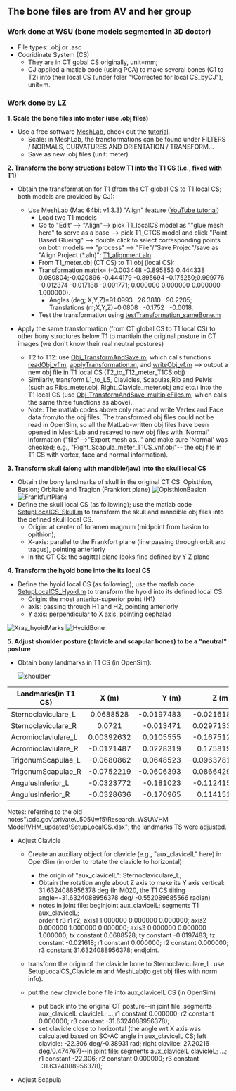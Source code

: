 ## The bone files are from AV and her group 
### Work done at WSU (bone models segmented in 3D doctor)
- File types: .obj or .asc 
- Cooridinate System (CS)
   - They are in CT gobal CS originally, unit=mm;
   -  CJ appiled a matlab code (using PCA) to make several bones (C1 to T2) into their local CS (under foler "\Corrected for local CS_byCJ"), unit=m.


### Work done by LZ
**1. Scale the bone files into meter (use .obj files)**
  - Use a free software [MeshLab](http://www.meshlab.net/), check out the [tutorial](http://www.cse.iitd.ac.in/~mcs112609/Meshlab%20Tutorial.pdf).
    - Scale: in MeshLab, the transformations can be found under FILTERS / NORMALS, CURVATURES AND ORIENTATION / TRANSFORM… 
    - Save as new .obj files (unit: meter)

**2. Transform the bony structions below T1 into the T1 CS (i.e., fixed with T1)**
- Obtain the transformation for T1 (from the CT global CS to T1 local CS; both models are provided by CJ): 
  - Use MeshLab (Mac 64bit v1.3.3) "Align" feature ([YouTube tutorial](https://www.youtube.com/watch?v=4g9Hap4rX0k))
    - Load two T1 models
    - Go to "Edit"--> "Align"-->  pick T1_localCS model as ""glue mesh here" to serve as a base --> pick T1_CTCS model and click "Point Based Glueing" --> double click to select corresponding points on both models --> "process" --> "File"/"Save Projec"/save as "Align Project (*.aln)": [T1_alignment.aln](T1_alignment.aln)
    - From T1_meter.obj (CT CS) to T1.obj (local CS): 
    - Transformation matrix= (-0.003448 -0.895853 0.444338 0.080804;-0.020896 -0.444179 -0.895694 -0.175250;0.999776 -0.012374 -0.017188 -0.001771; 0.000000 0.000000 0.000000 1.000000).
      - Angles (deg; X,Y,Z)=91.0993   26.3810   90.2205; Translations (m;X,Y,Z)=0.0808   -0.1752   -0.0018.
    - Test the transformation using [testTransformation_sameBone.m](testTransformation_sameBone.m)
    
- Apply the same transformation (from CT global CS to T1 local CS) to other bony structures below T1 to mantiain the original posture in CT images (we don't know their real  neutral postures)
  - T2 to T12: use [Obj_TransformAndSave.m](Obj_TransformAndSave.m), which calls functions [readObj_vf.m](functions/readObj_vf.m), [applyTransformation.m](functions/applyTransformation.m), and [writeObj_vf.m](functions/writeObj_vf.m) --> output a new obj file in T1 local CS (T2_to_T12_meter_T1CS.obj)
  - Similarly, transform L1_to_L5, Clavicles, Scapulas,Rib and Pelvis (such as Ribs_meter.obj, Right_Clavicle_meter.obj and etc.) into the T1 local CS (use [Obj_TransformAndSave_multipleFiles.m](Obj_TransformAndSave_multipleFiles.m), which calls the same three functions as above).
  - Note: The matlab codes above only read and write Vertex and Face data from/to the obj files. The transformed obj files could not be read in OpenSim, so all the MatLab-written obj files have been opened in MeshLab and resaved to new obj files with 'Normal' information ("file"-->"Export mesh as..." and make sure 'Normal' was checked; e.g., "Right_Scapula_meter_T1CS_vnf.obj"-- the obj file in T1 CS with vertex, face and normal information).
  


**3. Transform skull (along with mandible/jaw) into the skull local CS**
- Obtain the bony landmarks of skull in the original CT CS: Opisthion, Basion; Orbitale and Tragion (Frankfort plane)
  ![OpisthionBasion](pictures/OpisthionBasion.jpg "OpisthionBasion") ![FrankfurtPlane](pictures/FrankfurtPlane2.jpg "FrankfurtPlane")
- Define the skull local CS (as following); use the matlab code [SetupLocalCS_Skull.m](SetupLocalCS_Skull.m) to transform the skull and mandible obj files into the defined skull local CS.   
  - Origin: at center of foramen magnum (midpoint from basion to opithion); 
  - X-axis:  parallel to the Frankfort plane (line passing through orbit and tragus), pointing anteriorly
  - In the CT CS:  the sagittal plane looks fine  defined by Y Z  plane

**4. Transform the hyoid bone into the its local CS**
  -  Define the hyoid local CS (as following); use the matlab code [SetupLocalCS_Hyoid.m](SetupLocalCS_Hyoid.m) to transform the hyoid into its defined local CS.
  	  - Origin: the most anterior-superior point (H1)
	  - axis: passing through H1 and H2, pointing anteriorly
	  - Y axis: perpendicular to X axis, pointing cephalad
	  
![Xray_hyoidMarks](pictures/Xray_hyoidMarks_small.png "Xray_hyoidMarks") 
![HyoidBone](pictures/Hyoid_muscleAttachments.jpg "HyoidBone")

**5. Adjust shoulder posture (clavicle and scapular bones) to be a "neutral" posture**
  -  Obtain bony landmarks in T1 CS (in OpenSim): 
  
     ![shoulder](pictures/Shoulder_landmarks.jpg "Shoulder_landmarks")

  |Landmarks(in T1 CS)|	 X (m)   |  Y (m)    |	 Z (m)    |
  | -------------     |:--------:| ---------:| ----------:|
  |Sternoclaviculare_L|	0.0688528 |-0.0197483|	-0.021618 |
  |Sternoclaviculare_R|	0.0721    |-0.013471 |	0.0297133 |
  |Acromioclaviulare_L|	0.00392632| 0.0105555|	-0.167512 |
  |Acromioclaviulare_R|	-0.0121487| 0.0228319|	0.175819  |
  |TrigonumScapulae_L |	-0.0680862|-0.0648523|	-0.0963781|
  |TrigonumScapulae_R |	-0.0752219|-0.0606393|	 0.0866429|
  |AngulusInferior_L  |	-0.0323772|-0.181023 |	-0.112415 |
  |AngulusInferior_R  |	-0.0328636|-0.170965 |	0.114151  |
 
  Notes: referring to the old notes"\\cdc.gov\private\L505\lwf5\Research_WSU\VHM Model\VHM_updated\SetupLocalCS.xlsx"; the landmarks TS  were adjusted.
  
  -  Adjust Clavicle
     - Create an auxiliary object for clavicle (e.g., "aux_clavicelL" here) in OpenSim (in order to rotate the clavicle to horizontal)
       - the origin of "aux_clavicelL": Sternoclaviculare_L;
       - Obtain the rotation angle about Z axis to make its Y axis vertical: 31.6324088956378 deg (In M020, the T1 CS tilting angle=-31.6324088956378 deg/ -0.552089685566 radian)
       - notes in joint file: beginjoint aux_clavicelL;
segments T1 aux_clavicelL;  
order t r3 r1 r2;
axis1 1.000000 0.000000 0.000000;
axis2 0.000000 1.000000 0.000000;
axis3 0.000000 0.000000 1.000000;
tx  constant 0.0688528;
ty  constant -0.0197483;
tz  constant -0.021618;
r1  constant 0.000000;
r2  constant 0.000000;
r3  constant 31.6324088956378;
endjoint.

     - transform the origin of the clavicle bone to Sternoclaviculare_L: use SetupLocalCS_Clavicle.m and MeshLab(to get obj files with norm info).
     - put the new clavicle bone file into aux_clavicelL CS (in OpenSim)
       - put back into the original CT posture--in joint file: segments aux_clavicelL clavicleL; ...;r1  constant 0.000000; r2  constant 0.000000; r3  constant -31.6324088956378);
       - set clavicle  close to horizontal (the angle wrt X axis was calculated based on SC-AC angle in aux_clavicelL CS; left clavicle: -22.306 deg/-0.38931 rad; right clavilce: 27.20216 deg/0.474767)--in joint file: segments aux_clavicelL clavicleL; ...; r1  constant -22.306; r2  constant 0.000000; r3  constant -31.6324088956378);
     
     
  -  Adjust Scapula
  
 
